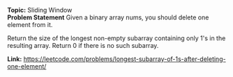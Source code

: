 **Topic:** Sliding Window<br>
**Problem Statement**
Given a binary array nums, you should delete one element from it.

Return the size of the longest non-empty subarray containing only 1's in the resulting array. Return 0 if there is no such subarray.

**Link:** https://leetcode.com/problems/longest-subarray-of-1s-after-deleting-one-element/